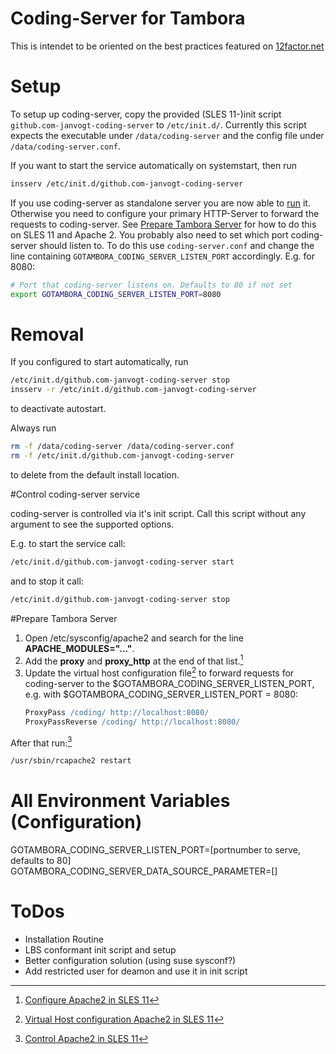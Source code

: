 Coding-Server for Tambora
=======================

This is intendet to be oriented on the best practices featured on [12factor.net](12factor.net)

# Setup

To setup up coding-server, copy the provided (SLES 11-)init script `github.com-janvogt-coding-server` to `/etc/init.d/`. Currently this script expects the executable under `/data/coding-server` and the config file under `/data/coding-server.conf`.

If you want to start the service automatically on systemstart, then run
```sh
insserv /etc/init.d/github.com-janvogt-coding-server
```

If you use coding-server as standalone server you are now able to [run](#coding-server-control) it. Otherwise you need to configure your primary HTTP-Server to forward the requests to coding-server. See [Prepare Tambora Server](#tambora-server-preparation) for how to do this on SLES 11 and Apache 2. You probably also need to set which port coding-server should listen to. To do this use `coding-server.conf` and change the line containing `GOTAMBORA_CODING_SERVER_LISTEN_PORT` accordingly. E.g. for 8080:
```sh
# Port that coding-server listens on. Defaults to 80 if not set
export GOTAMBORA_CODING_SERVER_LISTEN_PORT=8080
```

# Removal

If you configured to start automatically, run
```sh
/etc/init.d/github.com-janvogt-coding-server stop
insserv -r /etc/init.d/github.com-janvogt-coding-server
```
to deactivate autostart.

Always run
```sh
rm -f /data/coding-server /data/coding-server.conf
rm -f /etc/init.d/github.com-janvogt-coding-server
```
to delete from the default install location.


#Control coding-server service <a name="coding-server-control"></a>

coding-server is controlled via it's init script. Call this script without any argument to see the supported options.

E.g. to start the service call:
```sh
/etc/init.d/github.com-janvogt-coding-server start
```

and to stop it call:
```sh
/etc/init.d/github.com-janvogt-coding-server stop
```

#Prepare Tambora Server <a name="tambora-server-preparation"></a>

1. Open /etc/sysconfig/apache2 and search for the line **APACHE_MODULES="..."**.
2. Add the **proxy** and **proxy_http** at the end of that list.[^sles_configure_apache]
3. Update the virtual host configuration file[^sles_vhost_apache] to forward requests for coding-server to the $GOTAMBORA_CODING_SERVER_LISTEN_PORT, e.g. with $GOTAMBORA_CODING_SERVER_LISTEN_PORT = 8080:
    ```apache
    ProxyPass /coding/ http://localhost:8080/
    ProxyPassReverse /coding/ http://localhost:8080/
    ```

After that run:[^sles_control_apache]

```sh
/usr/sbin/rcapache2 restart
```

[^sles_configure_apache]: [Configure Apache2 in SLES 11](https://www.suse.com/documentation/sles11/book_sle_admin/data/sec_apache2_configuration.html)
[^sles_control_apache]: [Control Apache2 in SLES 11](https://www.suse.com/documentation/sles11/book_sle_admin/data/sec_apache2_start_stop.html)
[^sles_vhost_apache]: [Virtual Host configuration Apache2 in SLES 11](https://www.suse.com/documentation/sles11/book_sle_admin/data/sec_apache2_configuration.html#sec_apache2_configuration_manually_vhost)

# All Environment Variables (Configuration)

GOTAMBORA_CODING_SERVER_LISTEN_PORT=[portnumber to serve, defaults to 80]
GOTAMBORA_CODING_SERVER_DATA_SOURCE_PARAMETER=[]

# ToDos

- Installation Routine
- LBS conformant init script and setup
- Better configuration solution (using suse sysconf?)
- Add restricted user for deamon and use it in init script